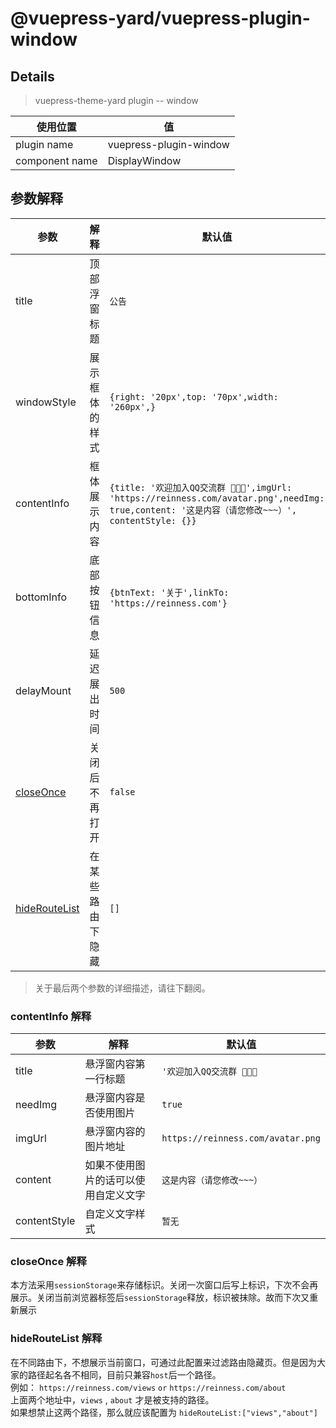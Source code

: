 # @vuepress-yard/vuepress-plugin-window

## Details

> vuepress-theme-yard plugin -- window

| 使用位置       | 值                     |
|----------------|------------------------|
| plugin name    | vuepress-plugin-window |
| component name | DisplayWindow          |



## 参数解释

| 参数                                 | 解释             | 默认值                                                                                                                                            | 类型      |
|--------------------------------------|------------------|---------------------------------------------------------------------------------------------------------------------------------------------------|-----------|
| title                                | 顶部浮窗标题     | `公告`                                                                                                                                            | `String`  |
| windowStyle                          | 展示框体的样式   | `{right: '20px',top: '70px',width: '260px',}`                                                                                                     | `Object`  |
| contentInfo                          | 框体展示内容     | `{title: '欢迎加入QQ交流群 🎉🎉🎉',imgUrl: 'https://reinness.com/avatar.png',needImg: true,content: '这是内容（请您修改~~~）', contentStyle: {}}` | `Object`  |
| bottomInfo                           | 底部按钮信息     | `{btnText: '关于',linkTo: 'https://reinness.com'}`                                                                                                | `Object`  |
| delayMount                           | 延迟展出时间     | `500`                                                                                                                                             | `Number`  |
| [closeOnce](#closeOnce-解释)         | 关闭后不再打开   | `false`                                                                                                                                           | `Boolean` |
| [hideRouteList](#hideRouteList-解释) | 在某些路由下隐藏 | `[]`                                                                                                                                              | `Array`   |

> 关于最后两个参数的详细描述，请往下翻阅。

### contentInfo 解释
| 参数         | 解释                                 | 默认值                            |
|--------------|--------------------------------------|-----------------------------------|
| title        | 悬浮窗内容第一行标题                 | `'欢迎加入QQ交流群 🎉🎉🎉`        |
| needImg      | 悬浮窗内容是否使用图片               | `true`                            |
| imgUrl       | 悬浮窗内容的图片地址                 | `https://reinness.com/avatar.png` |
| content      | 如果不使用图片的话可以使用自定义文字 | `这是内容（请您修改~~~）`         |
| contentStyle | 自定义文字样式                       | `暂无`                            |


### closeOnce 解释   
本方法采用`sessionStorage`来存储标识。关闭一次窗口后写上标识，下次不会再展示。关闭当前浏览器标签后`sessionStorage`释放，标识被抹除。故而下次又重新展示

### hideRouteList 解释    
在不同路由下，不想展示当前窗口，可通过此配置来过滤路由隐藏页。但是因为大家的路径起名各不相同，目前只兼容`host`后一个路径。  
例如： `https://reinness.com/views` `or` `https://reinness.com/about`   
上面两个地址中，`views` , `about` 才是被支持的路径。   
如果想禁止这两个路径，那么就应该配置为 `hideRouteList:["views","about"]`